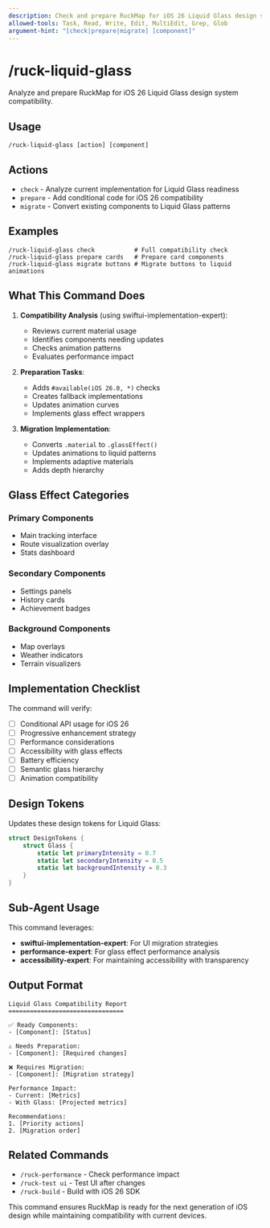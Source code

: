 ```yaml
---
description: Check and prepare RuckMap for iOS 26 Liquid Glass design system compatibility
allowed-tools: Task, Read, Write, Edit, MultiEdit, Grep, Glob
argument-hint: "[check|prepare|migrate] [component]"
---
```


# /ruck-liquid-glass

Analyze and prepare RuckMap for iOS 26 Liquid Glass design system compatibility.

## Usage

```
/ruck-liquid-glass [action] [component]
```

## Actions

- `check` - Analyze current implementation for Liquid Glass readiness
- `prepare` - Add conditional code for iOS 26 compatibility
- `migrate` - Convert existing components to Liquid Glass patterns

## Examples

```
/ruck-liquid-glass check           # Full compatibility check
/ruck-liquid-glass prepare cards   # Prepare card components
/ruck-liquid-glass migrate buttons # Migrate buttons to liquid animations
```

## What This Command Does

1. **Compatibility Analysis** (using swiftui-implementation-expert):
   - Reviews current material usage
   - Identifies components needing updates
   - Checks animation patterns
   - Evaluates performance impact

2. **Preparation Tasks**:
   - Adds `#available(iOS 26.0, *)` checks
   - Creates fallback implementations
   - Updates animation curves
   - Implements glass effect wrappers

3. **Migration Implementation**:
   - Converts `.material` to `.glassEffect()`
   - Updates animations to liquid patterns
   - Implements adaptive materials
   - Adds depth hierarchy

## Glass Effect Categories

### Primary Components
- Main tracking interface
- Route visualization overlay
- Stats dashboard

### Secondary Components
- Settings panels
- History cards
- Achievement badges

### Background Components
- Map overlays
- Weather indicators
- Terrain visualizers

## Implementation Checklist

The command will verify:
- [ ] Conditional API usage for iOS 26
- [ ] Progressive enhancement strategy
- [ ] Performance considerations
- [ ] Accessibility with glass effects
- [ ] Battery efficiency
- [ ] Semantic glass hierarchy
- [ ] Animation compatibility

## Design Tokens

Updates these design tokens for Liquid Glass:
```swift
struct DesignTokens {
    struct Glass {
        static let primaryIntensity = 0.7
        static let secondaryIntensity = 0.5
        static let backgroundIntensity = 0.3
    }
}
```

## Sub-Agent Usage

This command leverages:
- **swiftui-implementation-expert**: For UI migration strategies
- **performance-expert**: For glass effect performance analysis
- **accessibility-expert**: For maintaining accessibility with transparency

## Output Format

```
Liquid Glass Compatibility Report
================================

✅ Ready Components:
- [Component]: [Status]

⚠️ Needs Preparation:
- [Component]: [Required changes]

❌ Requires Migration:
- [Component]: [Migration strategy]

Performance Impact:
- Current: [Metrics]
- With Glass: [Projected metrics]

Recommendations:
1. [Priority actions]
2. [Migration order]
```

## Related Commands

- `/ruck-performance` - Check performance impact
- `/ruck-test ui` - Test UI after changes
- `/ruck-build` - Build with iOS 26 SDK

This command ensures RuckMap is ready for the next generation of iOS design while maintaining compatibility with current devices.